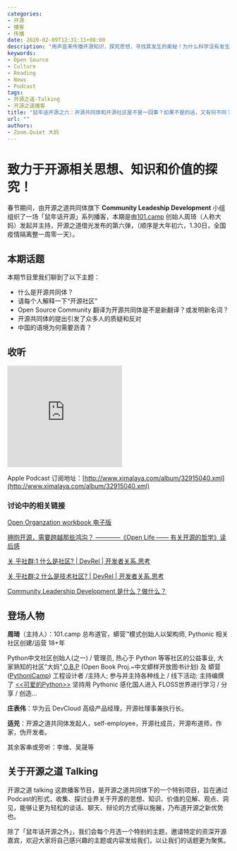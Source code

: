 ```yaml
---
categories:
- 开源
- 播客
- 传播
date: 2020-02-09T12:31:11+08:00
description: "用声音来传播开源知识，探究思想，寻找其发生的奥秘！为什么科学没有发生在中国？在西方文化强势进入中国的时候，语言的翻译便是一个大的问题，那么社区作为一个基本的统治单位，为何和开源扯在了一起？一扯竟然就是20多年，那么现在有人站出来说这个社区和开源的关系是弱关系，应该将Community的翻译和教育界、社会学界靠拢，于是就有了争论，有了质疑。至于发生了什么，来听就好。"
keywords:
- Open Source
- Culture
- Reading
- News
- Podcast
tags:
- 开源之道-Talking
- 开源之道播客
title: "鼠年话开源之六：开源共同体和开源社区是不是一回事？如果不是的话，又有何不同？ "
url: ""
authors:
- Zoom.Quiet 大妈
---
```


# 致力于开源相关思想、知识和价值的探究！

春节期间，由开源之道共同体旗下 **Community Leadeship Development** 小组组织了一场「鼠年话开源」系列播客，本期是由[101.camp](http://101.camp) 创始人周琦（人称大妈）发起并主持，开源之道借光发布的第六弹，（顺序是大年初六，1.30日，全国疫情隔离整一周零一天）。

## 本期话题

本期节目里我们聊到了以下主题：

* 什么是开源共同体？
* 请每个人解释一下“开源社区”
* Open Source Community 翻译为开源共同体是不是新翻译？或发明新名词？
* 开源共同体的提出引发了众多人的质疑和反对
* 中国的语境为何需要沥青？

## 收听

<iframe height="230" width="260" src="https://www.ximalaya.com/thirdparty/player/sound/player.html?id=251848742&type=red" frameborder=0 allowfullscreen></iframe>

 Apple Podcast 订阅地址：[http://www.ximalaya.com/album/32915040.xml](http://www.ximalaya.com/album/32915040.xml)

### 讨论中的相关链接

[Open Organzation workbook 电子版](https://github.com/open-organization-ambassadors/open-org-workbook/blob/master/open_org_workbook_1_1_5.pdf )

[拥抱开源，需要跨越那些鸿沟？ ————《Open Life —— 有关开源的哲学》读后感 ](/posts/paper_or_book_reading/henrik_ingo_open_life/)

[关 乎社群:1 什么是社区? | DevRel | 开发者关系.思考](https://devrel.101.camp/2014-02/ac1-zq/)

[关 乎社群:2 什么是技术社区? | DevRel | 开发者关系.思考](https://devrel.101.camp/2014-02/ac2-tech-community/)

[Community Leadership Development 是什么？做什么？](/posts/community_management/why_create_community_leadership_development_group/)



## 登场人物

**周琦**（主持人）：101.camp 总布道官，蟒营™模式创始人以架构师, Pythonic 相关社区创建/运营 18+年

Python中文社区创始人(之一) / 管理员, 热心于 Python 等等社区的公益事业, 大家熟知的社区”大妈”,[O.B.P](http://code.google.com/p/openbookproject/) (Open Book Proj.~中文蟒样开放图书计划) 及 蟒营([PythoniCamp](http://code.google.com/p/kcpycamp/wiki/PythoniCamp)) 工程设计者 /主持人; 参与并主持各种线上 / 线下活动; 主持编撰了 [<<可爱的Python>>](http://book.douban.com/subject/3884108/) 坚持用 Pythonic 感化国人进入 FLOSS世界进行学习 / 分享 / 创造…

**庄表伟**：华为云 DevCloud 高级产品经理，开源社理事兼执行长。

**适兕**：开源之道共同体发起人，self-employee，开源社成员，开源布道师，作家，伪开发者。

其余客串或旁听：李维、吴晟等

## 关于开源之道 Talking

开源之道 talking 这款播客节目，是开源之道共同体下的一个特别项目，旨在通过Podcast的形式，收集、探讨业界关于开源的思想、知识、价值的见解、观点、洞见，能够让更为轻松的谈话、聊天、辩论的方式得以施展，乃布道开源之新优势也。

除了「鼠年话开源之外」，我们会每个月选一个特别的主题，邀请特定的资深开源嘉宾，欢迎大家将自己感兴趣的主题或内容发给我们，以让我们的话题更为聚焦。